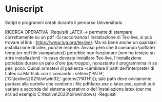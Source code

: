 # Uniscript
Script e programmi creati durante il percorso Universitario


RICERCA OPERATIVA
-Requisiti LATEX  -> permette di stampare correttamente su un pdf
            -Si raccomanda l'installazione di Tex-live, si può trovare al link : https://www.tug.org/texlive/. Ma va bene anche un qualsiasi installazione di latex, purchè recente. Avviso però che il comando !pdflatex temp.tex nel file stampalatex() potrebbe non funzionare (non ho testato su altre installazioni)
            -In caso doveste installare Tex-live, l'installazione potrebbe durare un paio d'ore (purtroppo), nonostante il programmma in se pesi poco. Quindi armatevi di pazienza
            -cambiare il path dell'interpreter di Latex su Mathlab con il comando : 
                setenv('PATH', ['C:\texlive\2021\bin\win32;' getenv('PATH')]);
             tale path deve ovviamente puntare alla cartella che contiene i file pdftlatex.exe o latex.exe, quindi può variare a seconda del sistema operativo o dell'installazione latex (per me era ad esempio C:\texlive\2023\bin\windows)
-Requisiti 